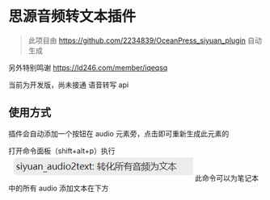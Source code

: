 # 思源音频转文本插件

> 此项目由 https://github.com/2234839/OceanPress_siyuan_plugin 自动生成

另外特别鸣谢 https://ld246.com/member/iqeqsq

当前为开发版，尚未接通 语音转写 api

## 使用方式

插件会自动添加一个按钮在 audio 元素旁，点击即可重新生成此元素的

打开命令面板（shift+alt+p）执行![转化所有音频为文本](./img/image.png) 此命令可以为笔记本中的所有 audio 添加文本在下方
